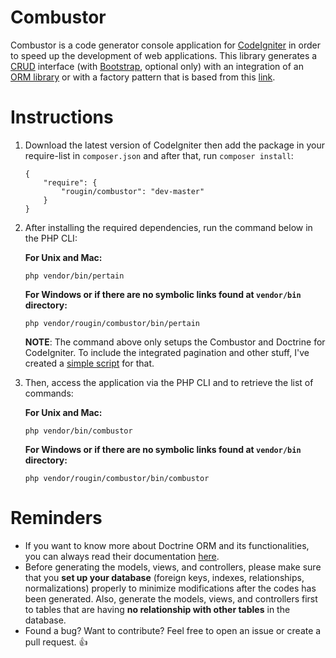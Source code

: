 Combustor
=========

Combustor is a code generator console application for [CodeIgniter](https://ellislab.com/codeigniter/) in order to speed up the development of web applications. This library generates a [CRUD](http://en.wikipedia.org/wiki/Create,_read,_update_and_delete) interface (with [Bootstrap](http://www.getbootstrap.com), optional only) with an integration of an [ORM library](http://www.doctrine-project.org/) or with a factory pattern that is based from this [link](http://www.revillweb.com/tutorials/codeigniter-tutorial-learn-codeigniter-in-40-minutes/).

Instructions
============

1. Download the latest version of CodeIgniter then add the package in your require-list in ```composer.json``` and after that, run ```composer install```:

	```
	{
		"require": {
			"rougin/combustor": "dev-master"
		}
	}
	```

2. After installing the required dependencies, run the command below in the PHP CLI:

	**For Unix and Mac:**

	```php vendor/bin/pertain```

	**For Windows or if there are no symbolic links found at ```vendor/bin``` directory:**

	```php vendor/rougin/combustor/bin/pertain```

	**NOTE**: The command above only setups the Combustor and Doctrine for CodeIgniter. To include the integrated pagination and other stuff, I've created a [simple script](https://github.com/rougin/ignite.php) for that.

2. Then, access the application via the PHP CLI and to retrieve the list of commands:
	
	**For Unix and Mac:**

	```php vendor/bin/combustor```

	**For Windows or if there are no symbolic links found at ```vendor/bin``` directory:**

	```php vendor/rougin/combustor/bin/combustor```

Reminders
=========

* If you want to know more about Doctrine ORM and its functionalities, you can always read their documentation [here](doctrine-orm.readthedocs.org/en/latest/tutorials/getting-started.html).
* Before generating the models, views, and controllers, please make sure that you **set up your database** (foreign keys, indexes, relationships, normalizations) properly to minimize modifications after the codes has been generated. Also, generate the models, views, and controllers first to tables that are having **no relationship with other tables** in the database.
* Found a bug? Want to contribute? Feel free to open an issue or create a pull request. :+1: